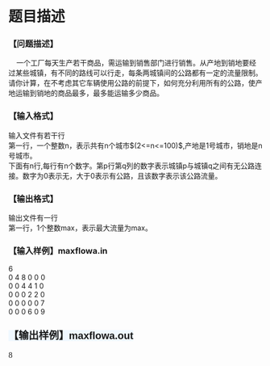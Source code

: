 # 题目描述


<h3>
<b>【问题描述】</b> 
</h3>
<div>
    一个工厂每天生产若干商品，需运输到销售部门进行销售。从产地到销地要经过某些城镇，有不同的路线可以行走，每条两城镇间的公路都有一定的流量限制。请你计算，在不考虑其它车辆使用公路的前提下，如何充分利用所有的公路，使产地运输到销地的商品最多，最多能运输多少商品。
</div>
<h3>
【输入格式】
</h3>
<div>
输入文件有若干行<br/>
第一行，一个整数n，表示共有n个城市$(2&lt;=n&lt;=100)$,产地是1号城市，销地是n号城市。<br/>
下面有n行,每行有n个数字。第p行第q列的数字表示城镇p与城镇q之间有无公路连接。数字为0表示无，大于0表示有公路，且该数字表示该公路流量。
</div>
<h3>
【输出格式】
</h3>
<div>
输出文件有一行<br/>
第一行，1个整数max，表示最大流量为max。
</div>
<h3>
【输入样例】maxflowa.in
</h3>
<p>
6<br/>
0 4 8 0 0 0<br/>
0 0 4 4 1 0<br/>
0 0 0 2 2 0<br/>
0 0 0 0 0 7<br/>
0 0 0 6 0 9
</p>
<h3>
<span style="font-family:sans-serif;font-size:20px;background-color:aliceblue;">【输出样例</span><span style="font-family:sans-serif;font-size:20px;background-color:aliceblue;">】maxflowa.out</span>
</h3>
<p>
<span style="font-family:serif;font-size:16px;font-weight:normal;background-color:white;">8</span>
</p>
